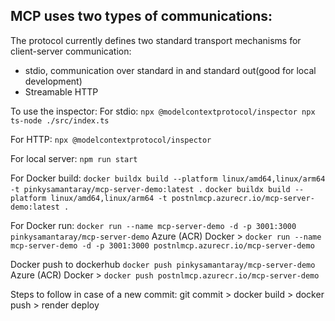 ## MCP uses two types of communications:

The protocol currently defines two standard transport mechanisms for client-server communication:

- stdio, communication over standard in and standard out(good for local development)
- Streamable HTTP

To use the inspector:
For stdio:
`npx @modelcontextprotocol/inspector npx ts-node ./src/index.ts`

For HTTP:
`npx @modelcontextprotocol/inspector`

For local server:
`npm run start`

For Docker build:
`docker buildx build --platform linux/amd64,linux/arm64 -t pinkysamantaray/mcp-server-demo:latest .`
`docker buildx build --platform linux/amd64,linux/arm64 -t postnlmcp.azurecr.io/mcp-server-demo:latest .`

For Docker run:
`docker run --name mcp-server-demo -d -p 3001:3000 pinkysamantaray/mcp-server-demo`
Azure (ACR) Docker > `docker run --name mcp-server-demo -d -p 3001:3000 postnlmcp.azurecr.io/mcp-server-demo`

Docker push to dockerhub
`docker push pinkysamantaray/mcp-server-demo`
Azure (ACR) Docker > `docker push postnlmcp.azurecr.io/mcp-server-demo`

Steps to follow in case of a new commit:
git commit > docker build > docker push > render deploy
